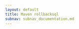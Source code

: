 ```yaml
---
layout: default
title: Maven rollbacksql
subnav: subnav_documentation.md
---
```


<iframe class="maven" src="generated/rollbackSQL-mojo.html